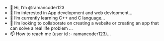 - 👋 Hi, I’m @ramancoder123
- 👀 I’m interested in App development and web devlopment...
- 🌱 I’m currently learning C++ and C language...
- 💞️ I’m looking to collaborate on creating a website or creating an app that can solve a real life problem ...
- 📫 How to reach me (user id :- ramancoder123)...

<!---
ramancoder123/ramancoder123 is a ✨ special ✨ repository because its `README.md` (this file) appears on your GitHub profile.
You can click the Preview link to take a look at your changes.
    
--->
